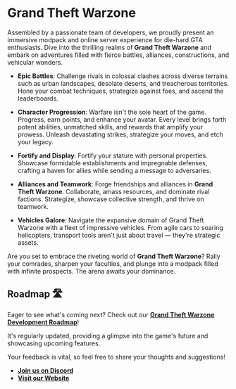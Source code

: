 # Grand Theft Warzone

Assembled by a passionate team of developers, we proudly present an immersive modpack and online server experience for die-hard GTA enthusiasts. Dive into the thrilling realms of **Grand Theft Warzone** and embark on adventures filled with fierce battles, alliances, constructions, and vehicular wonders.

- **Epic Battles**: Challenge rivals in colossal clashes across diverse terrains such as urban landscapes, desolate deserts, and treacherous territories. Hone your combat techniques, strategize against foes, and ascend the leaderboards.
  
- **Character Progression**: Warfare isn't the sole heart of the game. Progress, earn points, and enhance your avatar. Every level brings forth potent abilities, unmatched skills, and rewards that amplify your prowess. Unleash devastating strikes, strategize your moves, and etch your legacy.

- **Fortify and Display**: Fortify your stature with personal properties. Showcase formidable establishments and impregnable defenses, crafting a haven for allies while sending a message to adversaries.

- **Alliances and Teamwork**: Forge friendships and alliances in **Grand Theft Warzone**. Collaborate, amass resources, and dominate rival factions. Strategize, showcase collective strength, and thrive on teamwork.

- **Vehicles Galore**: Navigate the expansive domain of Grand Theft Warzone with a fleet of impressive vehicles. From agile cars to soaring helicopters, transport tools aren't just about travel — they're strategic assets.

Are you set to embrace the riveting world of **Grand Theft Warzone**? Rally your comrades, sharpen your faculties, and plunge into a modpack filled with infinite prospects. The arena awaits your dominance.

## Roadmap 🛣️

Eager to see what's coming next?
Check out our **[Grand Theft Warzone Development Roadmap](https://github.com/your-repo-name/projects/1)**!
<p>It's regularly updated, providing a glimpse into the game's future and showcasing upcoming features.</p>
<p>Your feedback is vital, so feel free to share your thoughts and suggestions!</p>

- [**Join us on Discord**](https://discord.gg/yRtuqc5YRA)
- [**Visit our Website**](http://www.grandtheftwarzone.com)
